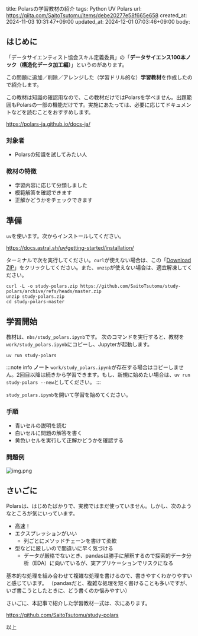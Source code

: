 title: Polarsの学習教材の紹介
tags: Python UV Polars
url: https://qiita.com/SaitoTsutomu/items/debe20277e58f665e658
created_at: 2024-11-03 10:31:47+09:00
updated_at: 2024-12-01 07:03:46+09:00
body:

## はじめに

「データサイエンティスト協会スキル定義委員」の「**データサイエンス100本ノック（構造化データ加工編）**」というのがあります。

この問題に追加／削除／アレンジした（学習ドリル的な）**学習教材**を作成したので紹介します。

この教材は知識の確認用なので、この教材だけではPolarsを学べません。出題範囲もPolarsの一部の機能だけです。実施にあたっては、必要に応じてドキュメントなどを読むことをおすすめします。

https://polars-ja.github.io/docs-ja/

### 対象者

* Polarsの知識を試してみたい人

### 教材の特徴

* 学習内容に応じて分類しました
* 模範解答を確認できます
* 正解かどうかをチェックできます

## 準備

`uv`を使います。次からインストールしてください。

https://docs.astral.sh/uv/getting-started/installation/

ターミナルで次を実行してください。`curl`が使えない場合は、この「[Download ZIP](https://github.com/SaitoTsutomu/study-polars/archive/refs/heads/master.zip)」をクリックしてください。また、`unzip`が使えない場合は、適宜解凍してください。

```
curl -L -o study-polars.zip https://github.com/SaitoTsutomu/study-polars/archive/refs/heads/master.zip
unzip study-polars.zip
cd study-polars-master
```

## 学習開始

教材は、`nbs/study_polars.ipynb`です。
次のコマンドを実行すると、教材を`work/study_polars.ipynb`にコピーし、Jupyterが起動します。

```
uv run study-polars
```

:::note info
**ノート**
`work/study_polars.ipynb`が存在する場合はコピーしません。2回目以降は続きから学習できます。もし、新規に始めたい場合は、`uv run study-polars --new`としてください。
:::

`study_polars.ipynb`を開いて学習を始めてください。

### 手順

* 青いセルの説明を読む
* 白いセルに問題の解答を書く
* 黄色いセルを実行して正解かどうかを確認する

### 問題例

![img.png](https://qiita-image-store.s3.ap-northeast-1.amazonaws.com/0/13955/8388c185-77d6-2fa7-b910-890c621b5e2a.png)

## さいごに

Polarsは、はじめたばかりで、実務ではまだ使っていません。しかし、次のようなところが気にいっています。

* 高速！
* エクスプレッションがいい
  * 列ごとにメソッドチェーンを書けて柔軟
* 型などに厳しいので間違いに早く気づける
  * データが厳格でないとき、pandasは勝手に解釈するので探索的データ分析（EDA）に向いているが、実アプリケーションでリスクになる

基本的な処理を組み合わせて複雑な処理を書けるので、書きやすくわかりやすいと感じています。
（pandasだと、複雑な処理を短く書けることも多いですが、いざ書こうとしたときに、どう書くのか悩みやすい）

さいごに、本記事で紹介した学習教材一式は、次にあります。

https://github.com/SaitoTsutomu/study-polars

以上

